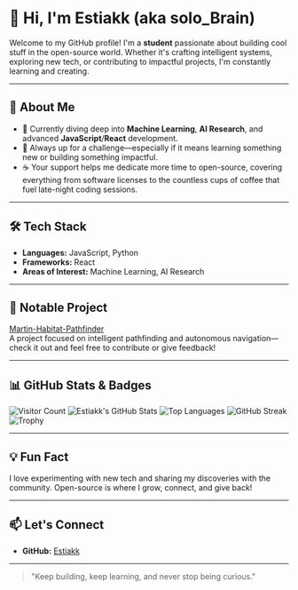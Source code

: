 # 👋 Hi, I'm Estiakk (aka solo_Brain)

Welcome to my GitHub profile! I'm a **student** passionate about building cool stuff in the open-source world. Whether it's crafting intelligent systems, exploring new tech, or contributing to impactful projects, I'm constantly learning and creating.

---

## 🚀 About Me

- 🌱 Currently diving deep into **Machine Learning**, **AI Research**, and advanced **JavaScript**/**React** development.
- 🧠 Always up for a challenge—especially if it means learning something new or building something impactful.
- ☕ Your support helps me dedicate more time to open-source, covering everything from software licenses to the countless cups of coffee that fuel late-night coding sessions.

---

## 🛠️ Tech Stack

- **Languages:** JavaScript, Python
- **Frameworks:** React
- **Areas of Interest:** Machine Learning, AI Research

---

## 🌟 Notable Project

[Martin-Habitat-Pathfinder](https://github.com/Estiakk/Martin-Habitat-Pathfinder)  
A project focused on intelligent pathfinding and autonomous navigation—check it out and feel free to contribute or give feedback!

---

## 📊 GitHub Stats & Badges

![Visitor Count](https://komarev.com/ghpvc/?username=Estiakk&label=Profile+Views)
![Estiakk's GitHub Stats](https://github-readme-stats.vercel.app/api?username=Estiakk&show_icons=true&theme=radical)
![Top Languages](https://github-readme-stats.vercel.app/api/top-langs/?username=Estiakk&layout=compact&theme=radical)
![GitHub Streak](https://github-readme-streak-stats.herokuapp.com/?user=Estiakk&theme=radical)
![Trophy](https://github-profile-trophy.vercel.app/?username=Estiakk&theme=radical)

---

## 💡 Fun Fact

I love experimenting with new tech and sharing my discoveries with the community. Open-source is where I grow, connect, and give back!

---

## 📫 Let's Connect

- **GitHub:** [Estiakk](https://github.com/Estiakk)

---

> "Keep building, keep learning, and never stop being curious."

